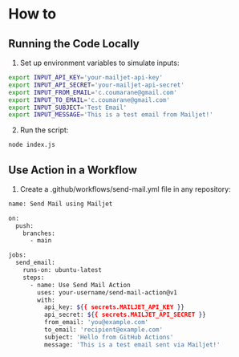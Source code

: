 # How to

## Running the Code Locally

1. Set up environment variables to simulate inputs:

```bash
export INPUT_API_KEY='your-mailjet-api-key'
export INPUT_API_SECRET='your-mailjet-api-secret'
export INPUT_FROM_EMAIL='c.coumarane@gmail.com'
export INPUT_TO_EMAIL='c.coumarane@gmail.com'
export INPUT_SUBJECT='Test Email'
export INPUT_MESSAGE='This is a test email from Mailjet!'
```

2. Run the script:
```bash
node index.js
```

## Use Action in a Workflow

1. Create a .github/workflows/send-mail.yml file in any repository:

```bash
name: Send Mail using Mailjet

on:
  push:
    branches:
      - main

jobs:
  send_email:
    runs-on: ubuntu-latest
    steps:
      - name: Use Send Mail Action
        uses: your-username/send-mail-action@v1
        with:
          api_key: ${{ secrets.MAILJET_API_KEY }}
          api_secret: ${{ secrets.MAILJET_API_SECRET }}
          from_email: 'you@example.com'
          to_email: 'recipient@example.com'
          subject: 'Hello from GitHub Actions'
          message: 'This is a test email sent via Mailjet!'
```